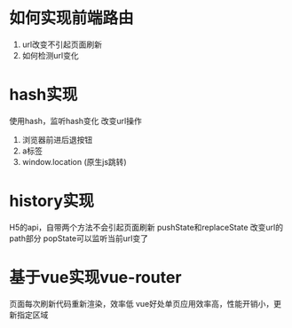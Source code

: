 # 如何实现前端路由
1. url改变不引起页面刷新
2. 如何检测url变化

# hash实现
使用hash，监听hash变化
改变url操作
1. 浏览器前进后退按钮
2. a标签
3. window.location (原生js跳转)

# history实现
H5的api，自带两个方法不会引起页面刷新
pushState和replaceState 改变url的path部分
popState可以监听当前url变了

# 基于vue实现vue-router

页面每次刷新代码重新渲染，效率低
vue好处单页应用效率高，性能开销小，更新指定区域